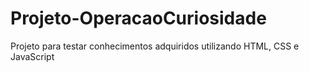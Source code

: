 # Projeto-OperacaoCuriosidade
 Projeto para testar conhecimentos adquiridos utilizando HTML, CSS e JavaScript
